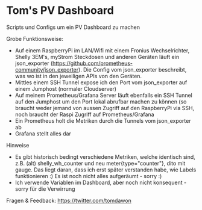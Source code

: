 # Tom's PV Dashboard
Scripts und Configs um ein PV Dashboard zu machen

Grobe Funktionsweise:

- Auf einem RaspberryPi im LAN/Wifi mit einem Fronius Wechselrichter, Shelly 3EM's, myStrom Steckdosen und anderen Geräten läuft ein json_exporter (https://github.com/prometheus-community/json_exporter). Die Config vom json_exporter beschreibt, was wo ist in den jeweiligen APIs von den Geräten.
- Mittles einem SSH Tunnel expose ich den Port vom json_exporter auf einem Jumphost (normaler Cloudserver)
- Auf meinem Prometheus/Grafana Server läuft ebenfalls ein SSH Tunnel auf den Jumphost um den Port lokal abrufbar machen zu können (so braucht weder jemand von aussen Zugriff auf den RaspberryPi via SSH, noch braucht der Raspi Zugriff auf Prometheus/Grafana
- Ein Prometheus holt die Metriken durch die Tunnels vom json_exporter ab
- Grafana stellt alles dar

Hinweise

- Es gibt historisch bedingt verschiedene Metriken, welche identisch sind, z.B. (alt) shelly_wh_counter und neu meter{type="counter"}, dito mit gauge. Das liegt daran, dass ich erst später verstanden habe, wie Labels funktionieren :) Es ist noch nicht alles aufgeräumt - sorry :)
- Ich verwende Variablen im Dashboard, aber noch nicht konsequent - sorry für die Verwirrung


Fragen & Feedback: https://twitter.com/tomdawon

